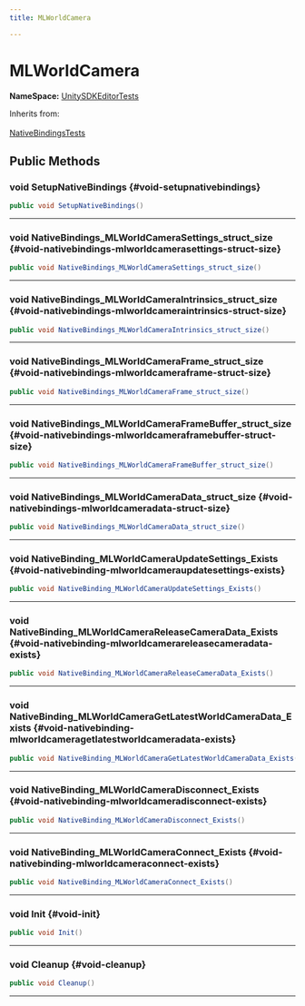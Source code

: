 ```yaml
---
title: MLWorldCamera

---
```


# MLWorldCamera



**NameSpace:** 
[UnitySDKEditorTests](/unity-api/api/UnitySDKEditorTests/UnitySDKEditorTests.md) 





Inherits from: <br></br>[NativeBindingsTests](/unity-api/api/UnitySDKEditorTests/UnitySDKEditorTests.NativeBindingsTests.md)




## Public Methods

### void SetupNativeBindings {#void-setupnativebindings}

```csharp
public void SetupNativeBindings()
```






-----------

### void NativeBindings_MLWorldCameraSettings_struct_size {#void-nativebindings-mlworldcamerasettings-struct-size}

```csharp
public void NativeBindings_MLWorldCameraSettings_struct_size()
```






-----------

### void NativeBindings_MLWorldCameraIntrinsics_struct_size {#void-nativebindings-mlworldcameraintrinsics-struct-size}

```csharp
public void NativeBindings_MLWorldCameraIntrinsics_struct_size()
```






-----------

### void NativeBindings_MLWorldCameraFrame_struct_size {#void-nativebindings-mlworldcameraframe-struct-size}

```csharp
public void NativeBindings_MLWorldCameraFrame_struct_size()
```






-----------

### void NativeBindings_MLWorldCameraFrameBuffer_struct_size {#void-nativebindings-mlworldcameraframebuffer-struct-size}

```csharp
public void NativeBindings_MLWorldCameraFrameBuffer_struct_size()
```






-----------

### void NativeBindings_MLWorldCameraData_struct_size {#void-nativebindings-mlworldcameradata-struct-size}

```csharp
public void NativeBindings_MLWorldCameraData_struct_size()
```






-----------

### void NativeBinding_MLWorldCameraUpdateSettings_Exists {#void-nativebinding-mlworldcameraupdatesettings-exists}

```csharp
public void NativeBinding_MLWorldCameraUpdateSettings_Exists()
```






-----------

### void NativeBinding_MLWorldCameraReleaseCameraData_Exists {#void-nativebinding-mlworldcamerareleasecameradata-exists}

```csharp
public void NativeBinding_MLWorldCameraReleaseCameraData_Exists()
```






-----------

### void NativeBinding_MLWorldCameraGetLatestWorldCameraData_Exists {#void-nativebinding-mlworldcameragetlatestworldcameradata-exists}

```csharp
public void NativeBinding_MLWorldCameraGetLatestWorldCameraData_Exists()
```






-----------

### void NativeBinding_MLWorldCameraDisconnect_Exists {#void-nativebinding-mlworldcameradisconnect-exists}

```csharp
public void NativeBinding_MLWorldCameraDisconnect_Exists()
```






-----------

### void NativeBinding_MLWorldCameraConnect_Exists {#void-nativebinding-mlworldcameraconnect-exists}

```csharp
public void NativeBinding_MLWorldCameraConnect_Exists()
```






-----------

### void Init {#void-init}

```csharp
public void Init()
```






-----------

### void Cleanup {#void-cleanup}

```csharp
public void Cleanup()
```






-----------

